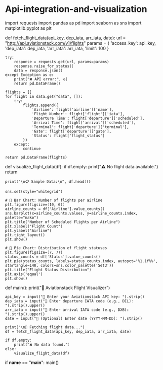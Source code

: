 # Api-integration-and-visualization
import requests
import pandas as pd
import seaborn as sns
import matplotlib.pyplot as plt

def fetch_flight_data(api_key, dep_iata, arr_iata, date):
    url = "http://api.aviationstack.com/v1/flights"
    params = {
        'access_key': api_key,
        'dep_iata': dep_iata,
        'arr_iata': arr_iata,
        'limit': 100
    }

    try:
        response = requests.get(url, params=params)
        response.raise_for_status()
        data = response.json()
    except Exception as e:
        print("❌ API error:", e)
        return pd.DataFrame()

    flights = []
    for flight in data.get("data", []):
        try:
            flights.append({
                'Airline': flight['airline']['name'],
                'Flight Number': flight['flight']['iata'],
                'Departure Time': flight['departure']['scheduled'],
                'Arrival Time': flight['arrival']['scheduled'],
                'Terminal': flight['departure']['terminal'],
                'Gate': flight['departure']['gate'],
                'Status': flight['flight_status']
            })
        except:
            continue

    return pd.DataFrame(flights)

def visualize_flight_data(df):
    if df.empty:
        print("⚠️ No flight data available.")
        return

    print("\n📋 Sample Data:\n", df.head())

    sns.set(style="whitegrid")

    # 🔹 Bar Chart: Number of flights per airline
    plt.figure(figsize=(10, 6))
    airline_counts = df['Airline'].value_counts()
    sns.barplot(x=airline_counts.values, y=airline_counts.index, palette="mako")
    plt.title("Number of Scheduled Flights per Airline")
    plt.xlabel("Flight Count")
    plt.ylabel("Airline")
    plt.tight_layout()
    plt.show()

    # 🔹 Pie Chart: Distribution of flight statuses
    plt.figure(figsize=(7, 7))
    status_counts = df['Status'].value_counts()
    plt.pie(status_counts, labels=status_counts.index, autopct='%1.1f%%', startangle=140, colors=sns.color_palette('Set3'))
    plt.title("Flight Status Distribution")
    plt.axis('equal')
    plt.show()

def main():
    print("🛫 Aviationstack Flight Visualizer")

    api_key = input("🔑 Enter your Aviationstack API key: ").strip()
    dep_iata = input("🛫 Enter departure IATA code (e.g., DEL): ").strip().upper()
    arr_iata = input("🛬 Enter arrival IATA code (e.g., DXB): ").strip().upper()
    date = input("📅 (Optional) Enter date (YYYY-MM-DD): ").strip()

    print("\n📡 Fetching flight data...")
    df = fetch_flight_data(api_key, dep_iata, arr_iata, date)

    if df.empty:
        print("❌ No data found.")
    else:
        visualize_flight_data(df)

if __name__ == "__main__":
    main()

